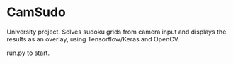 # CamSudo
University project. 
Solves sudoku grids from camera input and displays the results as an overlay, using Tensorflow/Keras and OpenCV.

run.py to start.
